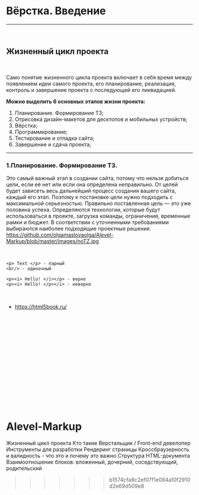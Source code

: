 # Вёрстка. Введение

***************************************
 

## Жизненный цикл проекта
 

Само  понятие  жизненного  цикла  проекта  включает  в  себя  время между  появлением  идеи  самого  проекта,  его  планирование,  реализация, контроль и завершение проекта с последующей его ликвидацией. 

**Можно выделить 6 основных этапов жизни проекта:**
1. Планирование. Формирование ТЗ;
2. Отрисовка дизайн-макетов для десктопов и мобильных устройств;
3. Вёрстка;
4. Программирование;
5. Тестирование и отладка сайта;
6. Завершение и сдача проекта;

----------

### 1.Планирование. Формирование ТЗ.


Это самый важный этап в создании сайта, потому что нельзя добиться цели, если её нет или если она определена неправильно. 
От целей будет зависеть весь дальнейший процесс создания вашего сайта, каждый его этап. Поэтому к постановке цели нужно подходить с максимальной серьезностью. Правильно поставленная цель — это уже половина успеха.
Определяются технологии, которые будут использоваться в проекте, загрузка команды, ограничения, временные рамки и бюджет. В соответствии с уточненными требованиями выбираются наиболее подходящие проектные решения.
https://github.com/olgamaslovaolga/Alevel-Markup/blob/master/images/noTZ.jpg
 

 

~~~~~~~~~~~~~~~~~~~~~~~~~~~~~~~~~~~~~~~~~~~~~~~~~~~~~~~~~~~~~~~~~~~~~~~~~~~~~~~~
<p> Text </p> - парный
<br/> - одиночный

<p><i> Hello! </i></p> - верно
<p><i> Hello! </p></i> - неверно
~~~~~~~~~~~~~~~~~~~~~~~~~~~~~~~~~~~~~~~~~~~~~~~~~~~~~~~~~~~~~~~~~~~~~~~~~~~~~~~~

 
-   <https://html5book.ru/>

 

 

 

 

 

 

 
=======
# Alevel-Markup
Жизненный цикл проекта
Кто такие Верстальщик / Front-end девелопер
Инструменты для разработки 
Рендеринг страницы
Кроссбраузерность и валидность - что это и почему это важно 
Структура HTML-документа
Взаимоотношение блоков: вложенный, дочерний, соседствующий, родительский
>>>>>>> b1574cfa8c2ef07f1e084a10f2910d2e69d509e8
